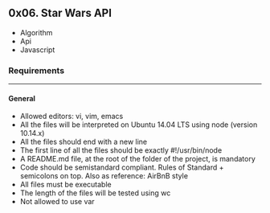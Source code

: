 ## 0x06. Star Wars API

* Algorithm
* Api 
* Javascript

### Requirements
***********
#### General
* Allowed editors: vi, vim, emacs
* All the files will be interpreted on Ubuntu 14.04 LTS using node (version 10.14.x)
* All the files should end with a new line
* The first line of all the files should be exactly #!/usr/bin/node
* A README.md file, at the root of the folder of the project, is mandatory
* Code should be semistandard compliant. Rules of Standard + semicolons on top. Also as reference: AirBnB style
* All files must be executable
* The length of the files will be tested using wc
* Not allowed to use var
